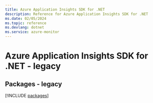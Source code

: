 ```yaml
---
title: Azure Application Insights SDK for .NET
description: Reference for Azure Application Insights SDK for .NET
ms.date: 02/05/2024
ms.topic: reference
ms.devlang: dotnet
ms.service: azure-monitor
---
```

# Azure Application Insights SDK for .NET - legacy
## Packages - legacy
[!INCLUDE [packages](application-insights-index.md)]